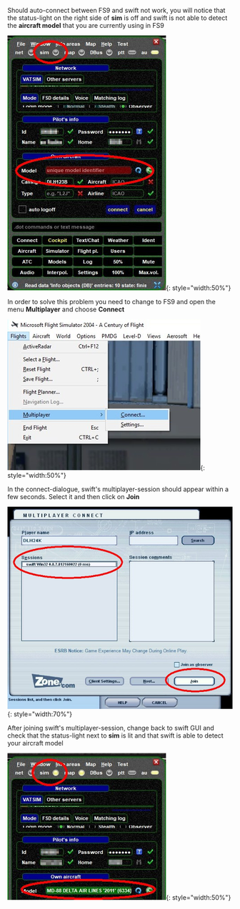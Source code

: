 <!--
    SPDX-FileCopyrightText: Copyright (C) swift Project Community / Contributors
    SPDX-License-Identifier: GFDL-1.3-only
-->

Should auto-connect between FS9 and swift not work, you will notice that the status-light on the right side of **sim** is off and swift is not able to detect the **aircraft model** that you are currently using in FS9

![](./../img/swift_FS9_connection_01.jpg){: style="width:50%"}

In order to solve this problem you need to change to FS9 and open the menu **Multiplayer** and choose **Connect**

![](./../img/swift_FS9_connection_02.jpg){: style="width:50%"}

In the connect-dialogue, swift's multiplayer-session should appear within a few seconds.
Select it and then click on **Join**

![](./../img/swift_FS9_connection_03.jpg){: style="width:70%"}

After joining swift's multiplayer-session, change back to swift GUI and check that the status-light next to **sim** is lit and that swift is able to detect your aircraft model

![](./../img/swift_FS9_connection_04.jpg){: style="width:50%"}
